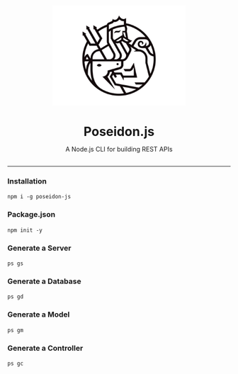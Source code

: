 <center>
<img src="poseidon.jpg" width="300">

<h1 style="border-bottom:0; margin-bottom:0;">Poseidon.js</h1>

<p style="margin-bottom:30px;">A Node.js CLI for building REST APIs</p>

</center>

<hr>

### Installation

```
npm i -g poseidon-js
```

### Package.json

```
npm init -y
```

### Generate a Server

```
ps gs
```

### Generate a Database

```
ps gd
```

### Generate a Model

```
ps gm
```

### Generate a Controller

```
ps gc
```
